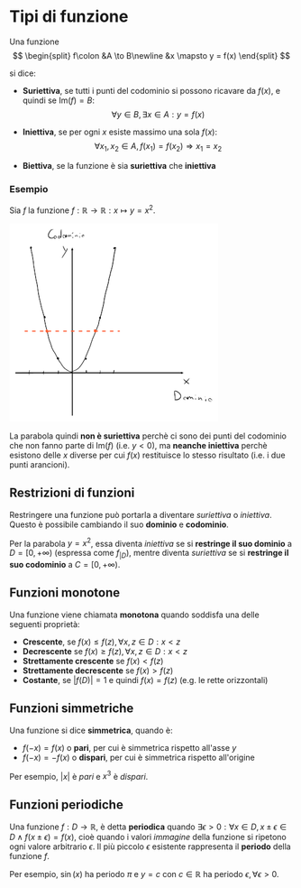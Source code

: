 # Tipi di funzione

Una funzione
$$
\begin{split}
f\colon &A \to B\newline
&x \mapsto y = f(x)
\end{split}
$$

si dice:
- **Suriettiva**, se tutti i punti del codominio si possono ricavare da $f(x)$, e quindi se $\mathrm{Im}(f) = B$:
	$$\forall y \in B, \exists x \in A : y = f(x)$$

- **Iniettiva**, se per ogni $x$ esiste massimo una sola $f(x)$:
	$$\forall x_1, x_2 \in A, f(x_1) = f(x_2) \Rightarrow x_1 = x_2$$

- **Biettiva**, se la funzione è sia **suriettiva** che **iniettiva**

### Esempio

Sia $f$ la funzione $f : \mathbb{R} \to \mathbb{R} : x \mapsto y = x^2$.

![Parabola con vertice sull'origine](assets/01.png)

La parabola quindi **non è suriettiva** perchè ci sono dei punti del codominio che non fanno parte di $\mathrm{Im}(f)$ (i.e. $y < 0$), ma **neanche iniettiva** perchè esistono delle $x$ diverse per cui $f(x)$ restituisce lo stesso risultato (i.e. i due punti arancioni).

## Restrizioni di funzioni

Restringere una funzione può portarla a diventare _suriettiva_ o _iniettiva_.
Questo è possibile cambiando il suo **dominio** e **codominio**.

Per la parabola $y = x^2$, essa diventa _iniettiva_ se si **restringe il suo dominio** a $D = [0, +\infty)$ (espressa come $f_{|D}$), mentre diventa _suriettiva_ se si **restringe il suo codominio** a $C = [0, +\infty)$.

## Funzioni monotone

Una funzione viene chiamata **monotona** quando soddisfa una delle seguenti proprietà:
- **Crescente**, se $f(x) \leq f(z), \forall x, z \in D : x < z$
- **Decrescente** se $f(x) \geq f(z), \forall x, z \in D : x < z$
- **Strettamente crescente** se $f(x) < f(z)$
- **Strettamente decrescente** se $f(x) > f(z)$
- **Costante**, se $|f(D)| = 1$ e quindi $f(x) = f(z)$ (e.g. le rette orizzontali)

## Funzioni simmetriche

Una funzione si dice **simmetrica**, quando è:
- $f(-x) = f(x)$ o **pari**, per cui è simmetrica rispetto all'asse $y$
- $f(-x) = -f(x)$ o **dispari**, per cui è simmetrica rispetto all'origine

Per esempio, $|x|$ è _pari_ e $x^3$ è _dispari_.

## Funzioni periodiche

Una funzione $f: D \rightarrow \mathbb{R}$, è detta **periodica** quando $\exists \epsilon > 0 : \forall x \in D, x \pm \epsilon \in D \land f(x \pm \epsilon) = f(x)$, cioè quando i valori _immagine_ della funzione si ripetono ogni valore arbitrario $\epsilon$.
Il più piccolo $\epsilon$ esistente rappresenta il **periodo** della funzione $f$.

Per esempio, $\sin(x)$ ha periodo $\pi$ e $y = c$ con $c \in \mathbb{R}$ ha periodo $\epsilon, \forall \epsilon > 0$.
